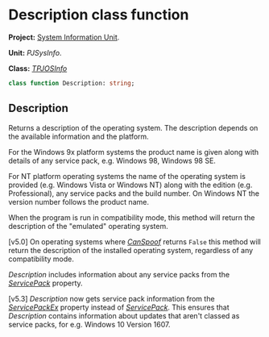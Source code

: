 # Description class function #

**Project:** [System Information Unit](../API.md).

**Unit:** _PJSysInfo_.

**Class:** _[TPJOSInfo](./TPJOSInfo.md)_

```pascal
class function Description: string;
```

## Description ##

Returns a description of the operating system. The description depends on the available information and the platform.

For the Windows 9x platform systems the product name is given along with details of any service pack, e.g. Windows 98, Windows 98 SE.

For NT platform operating systems the name of the operating system is provided (e.g. Windows Vista or Windows NT) along with the edition (e.g. Professional), any service packs and the build number. On Windows NT the version number follows the product name.

When the program is run in compatibility mode, this method will return the description of the "emulated" operating system.

[v5.0] On operating systems where _[CanSpoof](./TPJOSInfo-CanSpoof.md)_ returns `False` this method will return the description of the installed operating system, regardless of any compatibility mode.

_Description_ includes information about any service packs from the _[ServicePack](./TPJOSInfo-ServicePack.md)_ property.

[v5.3] _Description_ now gets service pack information from the _[ServicePackEx](./TPJOSInfo-ServicePackEx.md)_ property instead of _[ServicePack](./TPJOSInfo-ServicePack.md)_. This ensures that _Description_ contains information about updates that aren't classed as service packs, for e.g. Windows 10 Version 1607.
